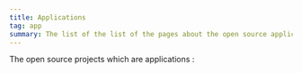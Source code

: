 ```yaml
---
title: Applications
tag: app
summary: The list of the list of the pages about the open source applications.
---
```


The open source projects which are applications :
